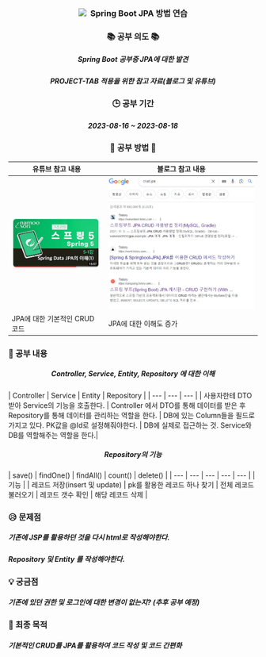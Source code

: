  <h3 align="center"><img src="https://img.shields.io/badge/SpringBoot-6DB33F?style=flat-square&logo=SpringBoot&logoColor=white"/></a>&nbsp Spring Boot JPA 방법 연습 </h3>

<h3 align="center">📚 공부 의도 📚</h3>
<h5 align="center">Spring Boot 공부중 JPA에 대한 발견</h5>
<h5 align="center">PROJECT-TAB 적용을 위한 참고 자료(블로그 및 유튜브)</h5>

<h3 align="center">🕒 공부 기간</h3>
<h5 align="center">2023-08-16 ~ 2023-08-18</h5>

<h3 align="center">📁 공부 방법 📁</h3>

| 유튜브 참고 내용 | 블로그 참고 내용 |
| --- | --- |
| ![유튜브 이미지](https://github.com/lee000403/springboots_crud_jpa/blob/main/images/JPA-CRUD%20%EC%9C%A0%ED%8A%9C%EB%B8%8C.jpg) | ![블로그 이미지](https://github.com/lee000403/springboots_crud_jpa/blob/main/images/JPA-CRUD%20%EB%B8%94%EB%A1%9C%EA%B7%B8.jpg) |
| JPA에 대한 기본적인 CRUD 코드 | JPA에 대한 이해도 증가 |


<h3> 💊 공부 내용 </h3>
<h5 align="center">Controller, Service, Entity, Repository 에 대한 이해</h5>
| Controller | Service | Entity | Repository |
| --- | --- | --- |
| 사용자한테 DTO 받아 Service의 기능을 호출한다. | Controller 에서 DTO를 통해 데이터를 받은 후 Repository를 통해 데이터를 관리하는 역할을 한다. | DB에 있는 Column들을 필드로 가지고 있다. PK값을 @Id로 설정해줘야한다. | DB에 실제로 접근하는 것. Service와 DB를 역할해주는 역할을 한다.|

<h5 align="center">Repository의 기능</h5>
| save() | findOne() | findAll() | count() | delete() |
| --- | --- | --- | --- | --- |
| 기능 |
| 레코드 저장(insert 및 update) | pk를 활용한 레코드 하나 찾기 | 전체 레코드 불러오기 | 레코드 갯수 확인 | 해당 레코드 삭제 |

<h3> 😥 문제점 </h3>
<h5> 기존에 JSP를 활용하던 것을 다시 html로 작성해야한다. </h5>
<h5> Repository 및 Entity 를 작성해야한다. </h5>

<h3> 💡 궁금점 </h3>
<h5> 기존에 있던 권한 및 로그인에 대한 변경이 없는지? (추후 공부 예정)</h5>


<h3> 🍎 최종 목적 </h3>
<h5>기본적인 CRUD를 JPA를 활용하여 코드 작성 및 코드 간편화</h5>
